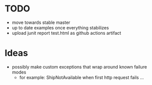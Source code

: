 # TODO
- move towards stable master
- up to date examples once everything stabilizes
- upload junit report test.html as github actions artifact

# Ideas
- possibly make custom exceptions that wrap around known failure modes
    - for example: ShipNotAvailable when first http request fails ...

